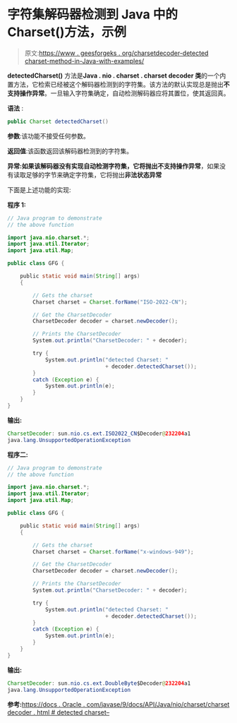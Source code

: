 # 字符集解码器检测到 Java 中的 Charset()方法，示例

> 原文:[https://www . geesforgeks . org/charsetdecoder-detected charset-method-in-Java-with-examples/](https://www.geeksforgeeks.org/charsetdecoder-detectedcharset-method-in-java-with-examples/)

**detectedCharset()** 方法是**Java . nio . charset . charset decoder 类**的一个内置方法，它检索已经被这个解码器检测到的字符集。该方法的默认实现总是抛出**不支持操作异常**。一旦输入字符集确定，自动检测解码器应将其置位，使其返回真。

**语法** :

```java
public Charset detectedCharset()
```

**参数**:该功能不接受任何参数。

**返回值**:该函数返回该解码器检测到的字符集。

**异常:**如果该解码器没有实现自动检测字符集，它将抛出**不支持操作异常**，如果没有读取足够的字节来确定字符集，它将抛出**非法状态异常**

下面是上述功能的实现:

**程序 1:**

```java
// Java program to demonstrate
// the above function

import java.nio.charset.*;
import java.util.Iterator;
import java.util.Map;

public class GFG {

    public static void main(String[] args)
    {

        // Gets the charset
        Charset charset = Charset.forName("ISO-2022-CN");

        // Get the CharsetDecoder
        CharsetDecoder decoder = charset.newDecoder();

        // Prints the CharsetDecoder
        System.out.println("CharsetDecoder: " + decoder);

        try {
            System.out.println("detected Charset: "
                               + decoder.detectedCharset());
        }
        catch (Exception e) {
            System.out.println(e);
        }
    }
}
```

**输出:**

```java
CharsetDecoder: sun.nio.cs.ext.ISO2022_CN$Decoder@232204a1
java.lang.UnsupportedOperationException

```

**程序二:**

```java
// Java program to demonstrate
// the above function

import java.nio.charset.*;
import java.util.Iterator;
import java.util.Map;

public class GFG {

    public static void main(String[] args)
    {

        // Gets the charset
        Charset charset = Charset.forName("x-windows-949");

        // Get the CharsetDecoder
        CharsetDecoder decoder = charset.newDecoder();

        // Prints the CharsetDecoder
        System.out.println("CharsetDecoder: " + decoder);

        try {
            System.out.println("detected Charset: "
                               + decoder.detectedCharset());
        }
        catch (Exception e) {
            System.out.println(e);
        }
    }
}
```

**输出:**

```java
CharsetDecoder: sun.nio.cs.ext.DoubleByte$Decoder@232204a1
java.lang.UnsupportedOperationException

```

**参考:**[https://docs . Oracle . com/javase/9/docs/API/Java/nio/charset/charset decoder . html # detected charset–](https://docs.oracle.com/javase/9/docs/api/java/nio/charset/CharsetDecoder.html#detectedCharset--)